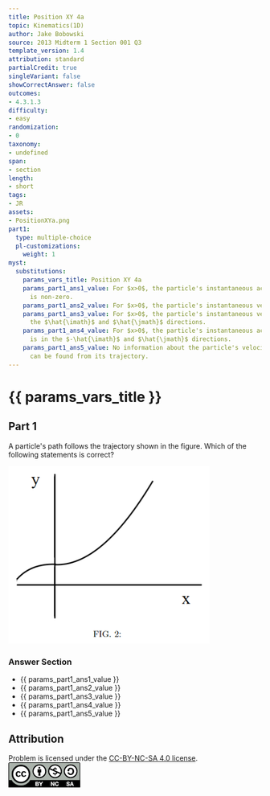 ```yaml
---
title: Position XY 4a
topic: Kinematics(1D)
author: Jake Bobowski
source: 2013 Midterm 1 Section 001 Q3
template_version: 1.4
attribution: standard
partialCredit: true
singleVariant: false
showCorrectAnswer: false
outcomes:
- 4.3.1.3
difficulty:
- easy
randomization:
- 0
taxonomy:
- undefined
span:
- section
length:
- short
tags:
- JR
assets:
- PositionXYa.png
part1:
  type: multiple-choice
  pl-customizations:
    weight: 1
myst:
  substitutions:
    params_vars_title: Position XY 4a
    params_part1_ans1_value: For $x>0$, the particle's instantaneous acceleration
      is non-zero.
    params_part1_ans2_value: For $x>0$, the particle's instantaneous velocity is constant.
    params_part1_ans3_value: For $x>0$, the particle's instantaneous velocity is in
      the $\hat{\imath}$ and $\hat{\jmath}$ directions.
    params_part1_ans4_value: For $x>0$, the particle's instantaneous acceleration
      is in the $-\hat{\imath}$ and $\hat{\jmath}$ directions.
    params_part1_ans5_value: No information about the particle's velocity or acceleration
      can be found from its trajectory.
---
```

# {{ params_vars_title }}

## Part 1

A particle's path follows the trajectory shown in the figure. Which of the following statements is correct?

<img src="PositionXYa.png" width=400 alt="An image showing a particle's trajectory on a cartesian plane (x versus y). For negative x-coordinates, the particle follows a concave down trajectory with positive y-coordinates. At the y-axis, the particles trajectory is parallel to the x-axis. For positive x-coordinates, the particle follows a concave up trajectory with positive y-coordinates.">

### Answer Section

- {{ params_part1_ans1_value }}
- {{ params_part1_ans2_value }}
- {{ params_part1_ans3_value }}
- {{ params_part1_ans4_value }}
- {{ params_part1_ans5_value }}

## Attribution

Problem is licensed under the [CC-BY-NC-SA 4.0 license](https://creativecommons.org/licenses/by-nc-sa/4.0/).<br> ![The Creative Commons 4.0 license requiring attribution-BY, non-commercial-NC, and share-alike-SA license.](https://raw.githubusercontent.com/firasm/bits/master/by-nc-sa.png)
